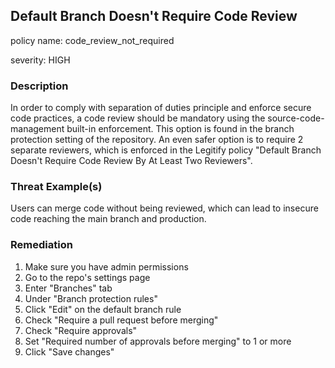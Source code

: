 ## Default Branch Doesn't Require Code Review
policy name: code_review_not_required

severity: HIGH

### Description
In order to comply with separation of duties principle and enforce secure code practices, a code review should be mandatory using the source-code-management built-in enforcement. This option is found in the branch protection setting of the repository. An even safer option is to require 2 separate reviewers, which is enforced in the Legitify policy "Default Branch Doesn't Require Code Review By At Least Two Reviewers".

### Threat Example(s)
Users can merge code without being reviewed, which can lead to insecure code reaching the main branch and production.



### Remediation
1. Make sure you have admin permissions
2. Go to the repo's settings page
3. Enter "Branches" tab
4. Under "Branch protection rules"
5. Click "Edit" on the default branch rule
6. Check "Require a pull request before merging"
7. Check "Require approvals"
8. Set "Required number of approvals before merging" to 1 or more
9. Click "Save changes"



